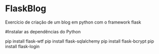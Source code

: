 # FlaskBlog
Exercício de criação de um blog em python com o framework flask 

#Instalar as dependências do Python

pip install flask-wtf
pip install flask-sqlalchemy
pip install flask-bcrypt
pip install flask-login
